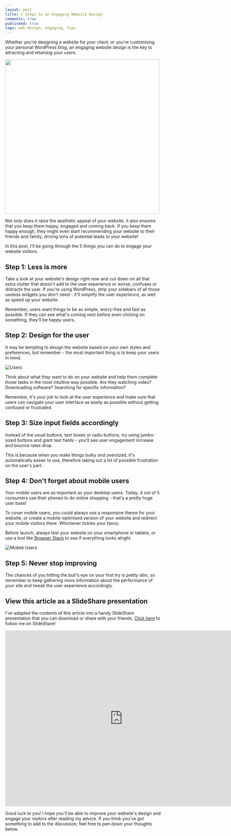 ```yaml
---
layout: post
title: 5 Steps to an Engaging Website Design
comments: true
published: true
tags: web design, engaging, tips
---
```

Whether you're designing a website for your client, or you're customising your personal WordPress blog, an engaging website design is the key to attracting and retaining your users. 

<img src="https://c1.staticflickr.com/8/7389/26778926664_9d66cbc4f3_c.jpg" height="500px"></img>

Not only does it raise the aesthetic appeal of your website, it also ensures that you keep them happy, engaged and coming back. If you keep them happy enough, they might even start recommending your website to their friends and family, driving tons of potential leads to your website!
<!--excerpt-->
In this post, I'll be going through the 5 things you can do to engage your website visitors.

## Step 1: Less is more

Take a look at your website's design right now and cut down on all that extra clutter that doesn’t add to the user experience or worse, confuses or distracts the user. If you're using WordPress, strip your sidebars of all those useless widgets you don't need - it'll simplify the user experience, as well as speed up your website.

Remember, users want things to be as simple, worry-free and fast as possible. If they can see what's coming next before even clicking on something, they'll be happy users.

## Step 2: Design for the user

It may be tempting to design the website based on your own styles and preferences, but remember - the most important thing is to keep your users in mind. 

![Users](https://c1.staticflickr.com/8/7535/26779883344_30bca9807a_c.jpg)

Think about what they want to do on your website and help them complete those tasks in the most intuitive way possible. Are they watching video? Downloading software? Searching for specific information? 

Remember, it's your job to look at the user experience and make sure that users can navigate your user interface as easily as possible without getting confused or frustrated.

## Step 3: Size input fields accordingly

Instead of the usual buttons, text boxes or radio buttons, try using jumbo-sized buttons and giant text fields - you'll see user engagement increase and bounce rates drop.

This is because when you make things bulky and oversized, it's automatically easier to use, therefore taking out a lot of possible frustration on the user's part.

## Step 4: Don't forget about mobile users

Your mobile users are as important as your desktop users. Today, 4 out of 5 consumers use their phones to do online shopping - that's a pretty huge user base! 

To cover mobile users, you could always use a responsive theme for your website, or create a mobile-optimised version of your website and redirect your mobile visitors there. Whichever tickles your fancy.

Before launch, always test your website on your smartphone or tablets, or use a tool like [Browser Stack](https://www.browserstack.com/) to see if everything looks alright.

![Mobile Users](https://c5.staticflickr.com/8/7401/27353874036_eab07547b7_c.jpg)

## Step 5: Never stop improving

The chances of you hitting the bull's eye on your first try is pretty slim, so remember to keep gathering more information about the performance of your site and tweak the user experience accordingly.

## View this article as a SlideShare presentation

I've adapted the contents of this article into a handy SlideShare presentation that you can download or share with your friends. [Click here](http://www.slideshare.net/BrunoT4) to follow me on SlideShare!

<iframe src="http://www.slideshare.net/BrunoT4/slideshelf" width="760px" height="570px" frameborder="0" marginwidth="0" marginheight="0" scrolling="no" style="border:none;" allowfullscreen webkitallowfullscreen mozallowfullscreen></iframe>

Good luck to you! I hope you'll be able to improve your website's design and engage your visitors after reading my advice. If you think you've got something to add to the discussion, feel free to pen down your thoughts below.
